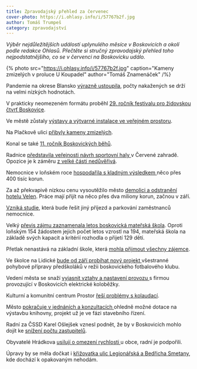 ```yaml
---
title: Zpravodajský přehled za červenec
cover-photo: https://i.ohlasy.info/i/57767b2f.jpg
author: Tomáš Trumpeš
category: zpravodajství
---
```


*Výběr nejdůležitějších událostí uplynulého měsíce v Boskovicích a okolí podle redakce Ohlasů. Přečtěte si stručný zpravodajský přehled toho nejpodstatnějšího, co se v červenci na Boskovicku událo.*

{% photo src="https://i.ohlasy.info/i/57767b2f.jpg" caption="Kameny zmizelých v proluce U Koupadel" author="Tomáš Znamenáček" /%}

Pandemie na okrese Blansko [výrazně ustoupila](https://ohlasy.info/clanky/2021/07/pandemicka-situace.html), počty nakažených se drží na velmi nízkých hodnotách.

V prakticky neomezeném formátu proběhl [29\. ročník festivalu pro židovskou čtvrť Boskovice](https://www.facebook.com/media/set/?vanity=ohlasy&set=a.4062623397125078).

Ve městě zůstaly [výstavy a výtvarné instalace ve veřejném prostoru](https://ohlasy.info/clanky/2021/07/festivalove-vystavy.html).

Na Plačkově ulici [přibyly kameny zmizelých](https://boskovice.cz/na-plackove-ulici-pribyly-kameny-zmizelych/d-42216).

Konal se také [11\. ročník Boskovických běhů](https://boskovice.cz/11-boskovicke-behy/d-42191).

Radnice [představila veřejnosti návrh sportovní haly ](http://ohlasy.info/clanky/2021/07/predstaveni-haly.html)v Červené zahradě. Opozice je k záměru [z velké části nedůvěřivá](https://ohlasy.info/clanky/2021/07/anketa-opozice.html).

Nemocnice v loňském roce [hospodařila s kladným výsledkem ](https://ohlasy.info/clanky/2021/07/z-radnice.html)něco přes 400 tisíc korun.

Za až překvapivě nízkou cenu vysoutěžilo město [demolici a odstranění hotelu Velen](https://ohlasy.info/clanky/2021/07/z-radnice.html). Práce mají přijít na něco přes dva miliony korun, začnou v září.

[Vzniká studie](https://ohlasy.info/clanky/2021/07/z-radnice.html), která bude řešit jiný příjezd a parkování zaměstnanců nemocnice.

Velký [převis zájmu zaznamenala letos boskovická mateřská škola](https://ohlasy.info/clanky/2021/07/z-radnice.html). Oproti loňským 154 žádostem jejich počet letos vzrostl na 194, mateřská škola na základě svých kapacit a kritérií rozhodla o přijetí 129 dětí.

Přetlak nenastává na základní škole, která [mohla přijmout všechny zájemce](https://ohlasy.info/clanky/2021/07/z-radnice.html).

Ve školce na Lidické [bude od září probíhat nový projekt ](https://ohlasy.info/clanky/2021/07/z-radnice.html)všestranné pohybové přípravy předškoláků v režii boskovického fotbalového klubu.

Vedení města se snaží [vyjasnit vztahy a nastavení provozu ](https://ohlasy.info/clanky/2021/07/z-radnice.html)s firmou provozující v Boskovicích elektrické koloběžky.

Kulturní a komunitní centrum Prostor [řeší problémy s kolaudací](https://ohlasy.info/clanky/2021/07/kolaudace-prostor.html).

Město [pokračuje v jednáních a konzultacích ](https://ohlasy.info/clanky/2021/07/z-radnice.html)ohledně možné dotace na výstavbu knihovny, projekt už je ve fázi stavebního řízení.

Radní za ČSSD Karel Ošlejšek vznesl podnět, že by v Boskovicích mohlo dojít ke [snížení počtu zastupitelů](https://ohlasy.info/clanky/2021/07/z-radnice.html).

Obyvatelé Hrádkova [usilují o omezení rychlosti ](https://ohlasy.info/clanky/2021/07/z-radnice.html)u obce, radní je podpořili.

Úpravy by se měla dočkat i [křižovatka ulic Legionářská a Bedřicha Smetany](https://ohlasy.info/clanky/2021/07/z-radnice.html), kde dochází k opakovaným nehodám.